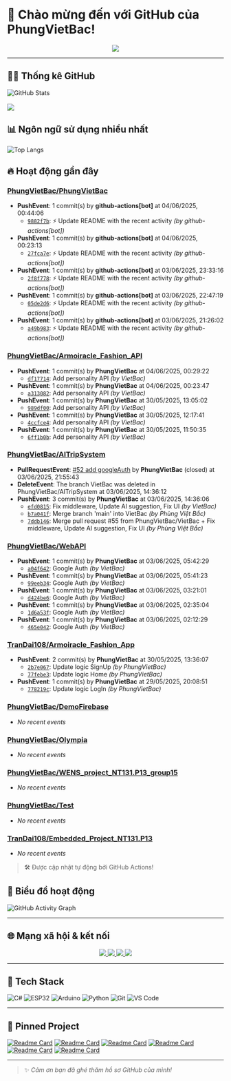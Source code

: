 # 👋 Chào mừng đến với GitHub của PhungVietBac!

<p align="center">
  <img src="https://readme-typing-svg.demolab.com/?lines=Welcome+to+my+GitHub!;I+love+Programming;AI+%7C+FullStack+%7C+Android+%7C+Desktop;Let's+build+something+awesome!&center=true&width=500&height=45&color=F7971E&vCenter=true&size=22">
</p>

---

## 🧑‍💻 Thống kê GitHub

![GitHub Stats](https://github-readme-stats.vercel.app/api?username=PhungVietBac&show_icons=true&theme=radical)
<br><br>
![](https://nirzak-streak-stats.vercel.app/?user=PhungVietBac&theme=radical)

## 📊 Ngôn ngữ sử dụng nhiều nhất

![Top Langs](https://github-readme-stats.vercel.app/api/top-langs/?username=PhungVietBac&layout=compact&theme=radical)

## 🔥 Hoạt động gần đây

<!--START_SECTION:activity-->
### [PhungVietBac/PhungVietBac](https://github.com/PhungVietBac/PhungVietBac)
- **PushEvent**: 1 commit(s) by **github-actions[bot]** at 04/06/2025, 00:44:06
  - [`9882f7b`](https://github.com/PhungVietBac/PhungVietBac/commit/9882f7ba1e259c5b8df1ecea296a855fa9adef6a): ⚡ Update README with the recent activity _(by github-actions[bot])_
- **PushEvent**: 1 commit(s) by **github-actions[bot]** at 04/06/2025, 00:23:13
  - [`27fca7e`](https://github.com/PhungVietBac/PhungVietBac/commit/27fca7e108cde9f90c2e8959738c39eeb383a0af): ⚡ Update README with the recent activity _(by github-actions[bot])_
- **PushEvent**: 1 commit(s) by **github-actions[bot]** at 03/06/2025, 23:33:16
  - [`2f8f778`](https://github.com/PhungVietBac/PhungVietBac/commit/2f8f778814a429d64b94df9ee8fc1cf97216a27a): ⚡ Update README with the recent activity _(by github-actions[bot])_
- **PushEvent**: 1 commit(s) by **github-actions[bot]** at 03/06/2025, 22:47:19
  - [`05de2d6`](https://github.com/PhungVietBac/PhungVietBac/commit/05de2d635276dfef223829c6876e6628f0848b79): ⚡ Update README with the recent activity _(by github-actions[bot])_
- **PushEvent**: 1 commit(s) by **github-actions[bot]** at 03/06/2025, 21:26:02
  - [`a49b983`](https://github.com/PhungVietBac/PhungVietBac/commit/a49b9830f040a44b4400d97aa4f55022e6ae26ff): ⚡ Update README with the recent activity _(by github-actions[bot])_

### [PhungVietBac/Armoiracle_Fashion_API](https://github.com/PhungVietBac/Armoiracle_Fashion_API)
- **PushEvent**: 1 commit(s) by **PhungVietBac** at 04/06/2025, 00:29:22
  - [`df17714`](https://github.com/PhungVietBac/Armoiracle_Fashion_API/commit/df17714f2e56e4adc662a44f1500b59eaea67f70): Add personality API _(by VietBac)_
- **PushEvent**: 1 commit(s) by **PhungVietBac** at 04/06/2025, 00:23:47
  - [`a313082`](https://github.com/PhungVietBac/Armoiracle_Fashion_API/commit/a313082921fed9fefb800a1b1f54fed43c62c933): Add personality API _(by VietBac)_
- **PushEvent**: 1 commit(s) by **PhungVietBac** at 30/05/2025, 13:05:02
  - [`989df00`](https://github.com/PhungVietBac/Armoiracle_Fashion_API/commit/989df00aa9402945f70ff11dd11b2f9be3d5259f): Add personality API _(by VietBac)_
- **PushEvent**: 1 commit(s) by **PhungVietBac** at 30/05/2025, 12:17:41
  - [`4ccfce4`](https://github.com/PhungVietBac/Armoiracle_Fashion_API/commit/4ccfce490df64547fcac5cc23881ed56fa473a12): Add personality API _(by VietBac)_
- **PushEvent**: 1 commit(s) by **PhungVietBac** at 30/05/2025, 11:50:35
  - [`6ff1b0b`](https://github.com/PhungVietBac/Armoiracle_Fashion_API/commit/6ff1b0b57c8af3c7f888d0456ff74ee759e46cd7): Add personality API _(by VietBac)_

### [PhungVietBac/AITripSystem](https://github.com/PhungVietBac/AITripSystem)
- **PullRequestEvent**: [#52 add googleAuth](https://github.com/PhungVietBac/AITripSystem/pull/52) by **PhungVietBac** (closed) at 03/06/2025, 21:55:43
- **DeleteEvent**: The branch VietBac was deleted in PhungVietBac/AITripSystem at 03/06/2025, 14:36:12
- **PushEvent**: 3 commit(s) by **PhungVietBac** at 03/06/2025, 14:36:06
  - [`efd0815`](https://github.com/PhungVietBac/AITripSystem/commit/efd0815c165e1c85491d816e84e4bb52b150a68b): Fix middleware, Update AI suggestion, Fix UI _(by VietBac)_
  - [`b7a041f`](https://github.com/PhungVietBac/AITripSystem/commit/b7a041f36a9cd739d2fa39a8dc9fd0bfcb327b99): Merge branch 'main' into VietBac _(by Phùng Việt Bắc)_
  - [`7ddb146`](https://github.com/PhungVietBac/AITripSystem/commit/7ddb1468ae3053d5686d009a87cd228ed2f94233): Merge pull request #55 from PhungVietBac/VietBac + Fix middleware, Update AI suggestion, Fix UI _(by Phùng Việt Bắc)_

### [PhungVietBac/WebAPI](https://github.com/PhungVietBac/WebAPI)
- **PushEvent**: 1 commit(s) by **PhungVietBac** at 03/06/2025, 05:42:29
  - [`a04f642`](https://github.com/PhungVietBac/WebAPI/commit/a04f642c74dd307838fc004db11bf601da398996): Google Auth _(by VietBac)_
- **PushEvent**: 1 commit(s) by **PhungVietBac** at 03/06/2025, 05:41:23
  - [`99eeb34`](https://github.com/PhungVietBac/WebAPI/commit/99eeb34ef3bdcc513c733f9c39b41332c524e93e): Google Auth _(by VietBac)_
- **PushEvent**: 1 commit(s) by **PhungVietBac** at 03/06/2025, 03:21:01
  - [`d424be6`](https://github.com/PhungVietBac/WebAPI/commit/d424be640b9286da4d766fe6043b2b67168071f0): Google Auth _(by VietBac)_
- **PushEvent**: 1 commit(s) by **PhungVietBac** at 03/06/2025, 02:35:04
  - [`1d6a53f`](https://github.com/PhungVietBac/WebAPI/commit/1d6a53f450389d7a1cb6e2572089b7b70e5d3597): Google Auth _(by VietBac)_
- **PushEvent**: 1 commit(s) by **PhungVietBac** at 03/06/2025, 02:12:29
  - [`465e042`](https://github.com/PhungVietBac/WebAPI/commit/465e042db067f69b7e958f279da6a271efdaba58): Google Auth _(by VietBac)_

### [TranDai108/Armoiracle_Fashion_App](https://github.com/TranDai108/Armoiracle_Fashion_App)
- **PushEvent**: 2 commit(s) by **PhungVietBac** at 30/05/2025, 13:36:07
  - [`2b7e067`](https://github.com/TranDai108/Armoiracle_Fashion_App/commit/2b7e0676570b09a02259df726a4b494629e70b03): Update logic SignUp _(by PhungVietBac)_
  - [`77febe3`](https://github.com/TranDai108/Armoiracle_Fashion_App/commit/77febe3f7505eed757ae5980b174b0b907fe4759): Update logic Home _(by PhungVietBac)_
- **PushEvent**: 1 commit(s) by **PhungVietBac** at 29/05/2025, 20:08:51
  - [`778219c`](https://github.com/TranDai108/Armoiracle_Fashion_App/commit/778219c3171f0a9f687e5e663fb4f7cd105142f7): Update logic LogIn _(by PhungVietBac)_

### [PhungVietBac/DemoFirebase](https://github.com/PhungVietBac/DemoFirebase)
- _No recent events_

### [PhungVietBac/Olympia](https://github.com/PhungVietBac/Olympia)
- _No recent events_

### [PhungVietBac/WENS_project_NT131.P13_group15](https://github.com/PhungVietBac/WENS_project_NT131.P13_group15)
- _No recent events_

### [PhungVietBac/Test](https://github.com/PhungVietBac/Test)
- _No recent events_

### [TranDai108/Embedded_Project_NT131.P13](https://github.com/TranDai108/Embedded_Project_NT131.P13)
- _No recent events_

<!--END_SECTION:activity-->

> 🛠️ Được cập nhật tự động bởi GitHub Actions!

## 🧭 Biểu đồ hoạt động

![GitHub Activity Graph](https://github-readme-activity-graph.vercel.app/graph?username=PhungVietBac&theme=github-compact)

---

## 🌐 Mạng xã hội & kết nối

<p align="center">
  <a href="https://www.linkedin.com/in/b%E1%BA%AFc-ph%C3%B9ng-vi%E1%BB%87t-396674298/" target="_blank">
    <img src="https://img.shields.io/badge/-LinkedIn-0077B5?style=for-the-badge&logo=linkedin&logoColor=white" />
  </a>
  <a href="mailto:bacphungviet@gmail.com">
    <img src="https://img.shields.io/badge/-Gmail-D14836?style=for-the-badge&logo=gmail&logoColor=white" />
  </a>
  <a href="https://github.com/PhungVietBac">
    <img src="https://img.shields.io/badge/-GitHub-181717?style=for-the-badge&logo=github&logoColor=white" />
  </a>
  <a href="https://www.facebook.com/bac.phungviet.92" target="_blank">
    <img src="https://img.shields.io/badge/-Facebook-1877F2?style=for-the-badge&logo=facebook&logoColor=white" />
  </a>
</p>

---

## 🧰 Tech Stack

![C#](https://img.shields.io/badge/-CSharp-239120?style=flat&logo=c-sharp&logoColor=white)
![ESP32](https://img.shields.io/badge/-ESP32-FF5722?style=flat&logo=esphome&logoColor=white)
![Arduino](https://img.shields.io/badge/-Arduino-00979D?style=flat&logo=arduino&logoColor=white)
![Python](https://img.shields.io/badge/-Python-3776AB?style=flat&logo=python&logoColor=white)
![Git](https://img.shields.io/badge/-Git-F05032?style=flat&logo=git&logoColor=white)
![VS Code](https://img.shields.io/badge/-VSCode-007ACC?style=flat&logo=visual-studio-code&logoColor=white)

---

## 📌 Pinned Project

[![Readme Card](https://github-readme-stats.vercel.app/api/pin/?username=PhungVietBac&repo=AITripSystem&theme=radical)](https://github.com/PhungVietBac/AITripSystem)
[![Readme Card](https://github-readme-stats.vercel.app/api/pin/?username=PhungVietBac&repo=WebAPI&theme=radical)](https://github.com/PhungVietBac/WebAPI)
[![Readme Card](https://github-readme-stats.vercel.app/api/pin/?username=PhungVietBac&repo=Armoiracle_Fashion_API&theme=radical)](https://github.com/PhungVietBac/Armoiracle_Fashion_API)
[![Readme Card](https://github-readme-stats.vercel.app/api/pin/?username=PhungVietBac&repo=Olympia&theme=radical)](https://github.com/PhungVietBac/Olympia)
[![Readme Card](https://github-readme-stats.vercel.app/api/pin/?username=PhungVietBac&repo=WENS_project_NT131.P13_group15&theme=radical)](https://github.com/PhungVietBac/WENS_project_NT131.P13_group15)
[![Readme Card](https://github-readme-stats.vercel.app/api/pin/?username=TranDai108&repo=Armoiracle_Fashion_App&theme=radical)](https://github.com/TranDai108/Armoiracle_Fashion_App)

---

> ✨ *Cảm ơn bạn đã ghé thăm hồ sơ GitHub của mình!*
